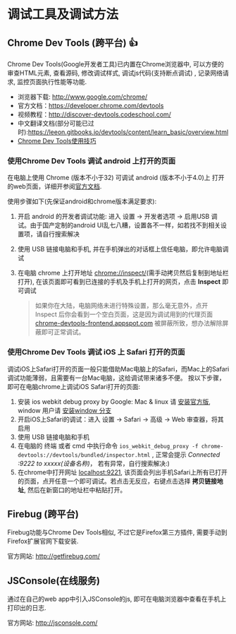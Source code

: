 # 调试工具及调试方法

## Chrome Dev Tools (跨平台) :thumbsup:
Chrome Dev Tools(Google开发者工具)已内置在Chrome浏览器中, 可以方便的审查HTML元素, 查看源码, 修改调试样式, 调试js代码(支持断点调试) , 记录网络请求, 监控页面执行性能等功能.

* 浏览器下载: <http://www.google.com/chrome/>
* 官方文档：<https://developer.chrome.com/devtools>
* 视频教程：<http://discover-devtools.codeschool.com/>
* 中文翻译文档(部分可能已过时):<https://leeon.gitbooks.io/devtools/content/learn_basic/overview.html>
* [Chrome Dev Tools使用技巧](http://gold.xitu.io/entry/5642a9ee60b27f7a01823288)

### 使用Chrome Dev Tools 调试 android 上打开的页面
在电脑上使用 Chrome (版本不小于32) 可调试 android (版本不小于4.0)上 打开的web页面，详细开参阅[官方文档](https://developers.google.com/web/tools/chrome-devtools/debug/remote-debugging/remote-debugging).

使用步骤如下(先保证android和chrome版本满足要求):

1. 开启 android 的开发者调试功能: 进入 设置 -> 开发者选项 -> 启用USB 调试。由于国产定制的android UI乱七八糟，设置各不一样，如若找不到相关设置项，请自行搜索解决
2. 使用 USB 链接电脑和手机, 并在手机弹出的对话框上信任电脑，即允许电脑调试
3. 在电脑 chrome 上打开地址 [chrome://inspect/](chrome://inspect/)(需手动拷贝然后复制到地址栏打开), 在该页面即可看到已连接的手机及手机上打开的网页，点击 **Inspect** 即可调试

    > 如果你在大陆，电脑网络未进行特殊设置，那么毫无意外，点开 Inspect 后你会看到一个空白页面，这是因为调试用到的代理页面 [chrome-devtools-frontend.appspot.com](chrome-devtools-frontend.appspot.com) 被屏蔽所致，想办法解除屏蔽即可正常调试。

### 使用Chrome Dev Tools 调试 iOS 上 Safari 打开的页面
调试iOS上Safari打开的页面一般只能借助Mac电脑上的Safari，而Mac上的Safari调试功能薄弱，且需要有一台Mac电脑，这给调试带来诸多不便。 按以下步骤，即可在电脑chrome上调试iOS Safari打开的页面:

1. 安装 ios webkit debug proxy by Google: Mac & linux 请 [安装官方版](https://github.com/google/ios-webkit-debug-proxy), window 用户请 [安装window 分支](https://github.com/artygus/ios-webkit-debug-proxy-win32)
2. 开启iOS上Safari的调试：进入 设置 -> Safari -> 高级 -> Web 审查器，将其启用
3. 使用 USB 链接电脑和手机
4. 在电脑的 终端 或者 cmd 中执行命令 `ios_webkit_debug_proxy -f chrome-devtools://devtools/bundled/inspector.html` , 正常会提示 *Connected :9222 to xxxxx(设备名称)*， 若有异常，自行搜索解决:)
5. 在chrome中打开网址 [localhost:9221](http://localhost:9221), 该页面会列出手机Safari上所有已打开的页面，点开任意一个即可调试。若点击无反应，右键点击选择 **拷贝链接地址**, 然后在新窗口的地址栏中粘贴打开。

## Firebug (跨平台)
Firebug功能与Chrome Dev Tools相似, 不过它是Firefox第三方插件, 需要手动到Firefox扩展官网下载安装.

官方网站: <http://getfirebug.com/>

## JSConsole(在线服务)
通过在自己的web app中引入JSConsole的js, 即可在电脑浏览器中查看在手机上打印出的日志.

官方网站: <http://jsconsole.com/>
